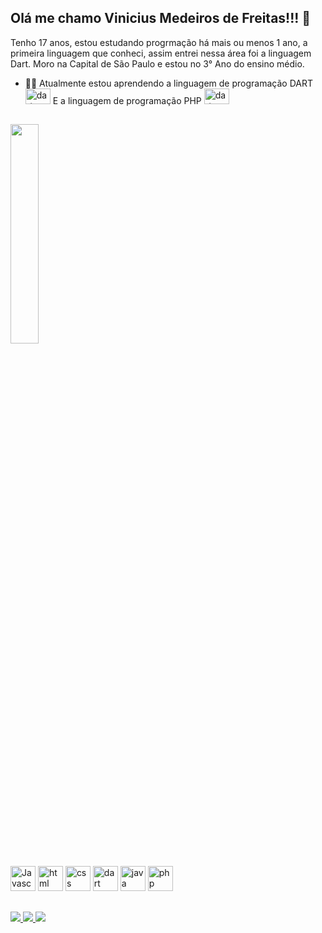 ## Olá me chamo Vinicius Medeiros de Freitas!!! 👋

Tenho 17 anos, estou estudando progrmação há mais ou menos 1 ano, a primeira linguagem que conheci, assim entrei nessa área foi a linguagem Dart. Moro na Capital de São Paulo e estou no 3° Ano do ensino médio.

- ✍🏽 Atualmente estou aprendendo a linguagem de programação DART   <img src="https://cdn.jsdelivr.net/gh/devicons/devicon/icons/dart/dart-original.svg" aling = "center" alt = "dart" height = "25" width = "40" /> E a linguagem de programação PHP <img src="https://cdn.jsdelivr.net/gh/devicons/devicon/icons/php/php-original.svg" aling = "center" alt = "dart" height = "25" width = "40" />

 

##

<div>
<img align = "center" width = "30%" src = "https://github-readme-stats.vercel.app/api/top-langs/?username=viniciusfreitas24&layout=compact&langs_count=16&theme=dark"/>
</div>

<div style = "display:incline_block"><br>
  <img src="https://cdn.jsdelivr.net/gh/devicons/devicon/icons/javascript/javascript-original.svg" aling = "center" alt = "Javascript" height = "40" width = "40" />
  <img src="https://cdn.jsdelivr.net/gh/devicons/devicon/icons/html5/html5-original.svg" aling = "center" alt = "html" height = "40" width = "40" />
  <img src="https://cdn.jsdelivr.net/gh/devicons/devicon/icons/css3/css3-original.svg" aling = "center" alt = "css" height = "40" width = "40" />
  <img src="https://cdn.jsdelivr.net/gh/devicons/devicon/icons/dart/dart-original.svg" aling = "center" alt = "dart" height = "40" width = "40" />
  <img src="https://cdn.jsdelivr.net/gh/devicons/devicon/icons/java/java-original.svg" aling = "center" alt = "java" height = "40" width = "40" />
  <img src="https://cdn.jsdelivr.net/gh/devicons/devicon/icons/php/php-original.svg" aling = "center" alt = "php" height = "40" width = "40" />
</div>

##

<div>
  <a href = "https://www.instagram.com/vinimf_24/" target = "_blank"><img src = "https://img.shields.io/badge/-Instagram-%23E4405F?style=for-the-badge&logo=instagram&logoColor=white">
  <a href = "https://github.com/viniciusfreitas24" target = "_blank"><img src = "https://img.shields.io/badge/GitHub-100000?style=for-the-badge&logo=github&logoColor=white">
   <a href = "mailto:contato@medeirosnino08@gamil.com" target = "_blank"><img src = "https://img.shields.io/badge/Gmail-D14836?style=for-the-badge&logo=gmail&logoColor=white">
</div>
